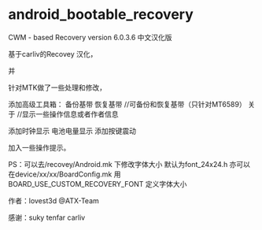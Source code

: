 android_bootable_recovery
=========================

CWM - based Recovery version 6.0.3.6 中文汉化版

基于carliv的Recovey 汉化，

并

针对MTK做了一些处理和修改，

   添加高级工具箱：
       备份基带
       恢复基带   //可备份和恢复基带（只针对MT6589）
       关于       //显示一些操作信息或者作者信息

添加时钟显示 电池电量显示
添加按键震动

加入一些操作提示。

PS：可以去/recovey/Android.mk  下修改字体大小 默认为font_24x24.h
    亦可以在device/xx/xx/BoardConfig.mk  用 BOARD_USE_CUSTOM_RECOVERY_FONT 定义字体大小

作者：lovest3d   @ATX-Team 

感谢：suky tenfar carliv


